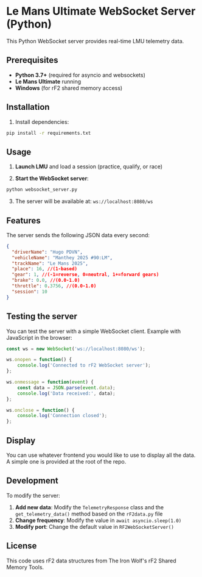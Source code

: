 # Le Mans Ultimate WebSocket Server (Python)

This Python WebSocket server provides real-time LMU telemetry data.

## Prerequisites

- **Python 3.7+** (required for asyncio and websockets)
- **Le Mans Ultimate** running
- **Windows** (for rF2 shared memory access)

## Installation

1. Install dependencies:
```bash
pip install -r requirements.txt
```

## Usage

1. **Launch LMU** and load a session (practice, qualify, or race)

2. **Start the WebSocket server**:
```bash
python websocket_server.py
```

3. The server will be available at: `ws://localhost:8080/ws`

## Features

The server sends the following JSON data every second:

```json
{
  "driverName": "Hugo PDVN",
  "vehicleName": "Manthey 2025 #90:LM", 
  "trackName": "Le Mans 2025",
  "place": 16, //(1-based)
  "gear": 1, //(-1=reverse, 0=neutral, 1+=forward gears)
  "brake": 0.0, //(0.0-1.0)
  "throttle": 0.3756, //(0.0-1.0)
  "session": 10
}
```

## Testing the server

You can test the server with a simple WebSocket client. Example with JavaScript in the browser:

```javascript
const ws = new WebSocket('ws://localhost:8080/ws');

ws.onopen = function() {
    console.log('Connected to rF2 WebSocket server');
};

ws.onmessage = function(event) {
    const data = JSON.parse(event.data);
    console.log('Data received:', data);
};

ws.onclose = function() {
    console.log('Connection closed');
};
```

## Display

You can use whatever frontend you would like to use to display all the data. A simple one is provided at the root of the repo.

## Development

To modify the server:

1. **Add new data**: Modify the `TelemetryResponse` class and the `get_telemetry_data()` method based on the `rF2data.py` file
2. **Change frequency**: Modify the value in `await asyncio.sleep(1.0)`
3. **Modify port**: Change the default value in `RF2WebSocketServer()`

## License

This code uses rF2 data structures from The Iron Wolf's rF2 Shared Memory Tools.
